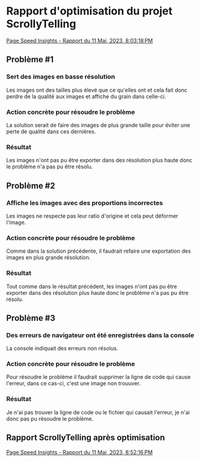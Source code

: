 # Rapport d'optimisation du projet ScrollyTelling

[Page Speed Insights - Rapport du 11 Mai, 2023, 8:03:18 PM](https://pagespeed.web.dev/analysis/https-jaysus55-github-io-cholette-jeremy-scrollytelling/nt4g74fiow?form_factor=desktop)

## Problème #1
### Sert des images en basse résolution
Les images ont des tailles plus élevé que ce qu'elles ont et cela fait donc perdre de la qualité aux images et affiche du grain dans celle-ci.

### Action concrète pour résoudre le problème
La solution serait de faire des images de plus grande taille pour éviter une perte de qualité dans ces dernières.

### Résultat
Les images n'ont pas pu être exporter dans des résolution plus haute donc le problème n'a pas pu être résolu.

## Problème #2
### Affiche les images avec des proportions incorrectes
Les images ne respecte pas leur ratio d'origine et cela peut déformer l'image.

### Action concrète pour résoudre le problème 
Comme dans la solution précédente, il faudrait refaire une exportation des images en plus grande résolution.

### Résultat
Tout comme dans le résultat précédent, les images n'ont pas pu être exporter dans des résolution plus haute donc le problème n'a pas pu être résolu.

## Problème #3
### Des erreurs de navigateur ont été enregistrées dans la console
La console indiquait des erreurs non résolus.

### Action concrète pour résoudre le problème 
Pour résoudre le problème il faudrait supprimer la ligne de code qui cause l'erreur, dans ce cas-ci, c'est une image non trouuver.

### Résultat
Je n'ai pas trouver la ligne de code ou le fichier qui causait l'erreur, je n'ai donc pas pu résoudre le problème.

## Rapport ScrollyTelling après optimisation
[Page Speed Insights - Rapport du 11 Mai, 2023, 8:52:16 PM](https://pagespeed.web.dev/analysis/https-jaysus55-github-io-cholette-jeremy-scrollytelling/roit98it7x?form_factor=desktop)
